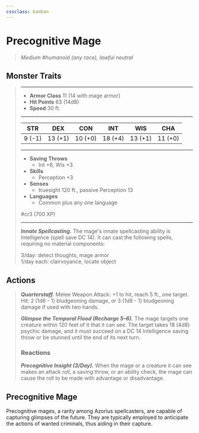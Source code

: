 ```yaml
---
cssclass: kanban
---
```


# Precognitive Mage
>*Medium #humanoid (any race), lawful neutral*
## Monster Traits
>___
>- **Armor Class** 11 (14 with mage armor)
>- **Hit Points** 63 (14d8)
>- **Speed** 30 ft.
>___
>|STR|DEX|CON|INT|WIS|CHA|
>|:---:|:---:|:---:|:---:|:---:|:---:|
>|9 (-1)|13 (+1)|10 (+0)|18 (+4)|13 (+1)|11 (+0)|
>___
>- **Saving Throws**
>	 - Int +6, Wis +3
>- **Skills**
>	 - Perception +3
>- **Senses**
>	 - truesight 120 ft., passive Perception 13
>- **Languages**
>	 - Common plus any one language
>
> #cr3 (700 XP)
>___
>***Innate Spellcasting.*** The mage's innate spellcasting ability is Intelligence (spell save DC 14). It can cast the following spells, requiring no material components:  
>
>3/day: detect thoughts, mage armor  
>1/day each: clairvoyance, locate object  
>
## Actions
>***Quarterstaff.*** Melee Weapon Attack: +1 to hit, reach 5 ft., one target. Hit: 2 (1d6 - 1) bludgeoning damage, or 3 (1d8 - 1) bludgeoning damage if used with two hands.  
>
>***Glimpse the Temporal Flood (Recharge 5–6).*** The mage targets one creature within 120 feet of it that it can see. The target takes 18 (4d8) psychic damage, and it must succeed on a DC 14 Intelligence saving throw or be stunned until the end of its next turn.  
>
>### Reactions
>***Precognitive Insight (3/Day).*** When the mage or a creature it can see makes an attack roll, a saving throw, or an ability check, the mage can cause the roll to be made with advantage or disadvantage.
## Precognitive Mage
Precognitive mages, a rarity among Azorius spellcasters, are capable of capturing glimpses of the future. They are typically employed to anticipate the actions of wanted criminals, thus aiding in their capture.